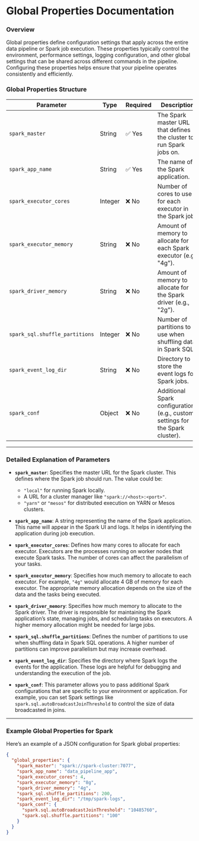 # Global Properties Documentation

### **Overview**

Global properties define configuration settings that apply across the entire data pipeline or Spark job execution. These properties typically control the environment, performance settings, logging configuration, and other global settings that can be shared across different commands in the pipeline. Configuring these properties helps ensure that your pipeline operates consistently and efficiently.

### **Global Properties Structure**

| Parameter             | Type    | Required | Description                                                                 |
|-----------------------|---------|----------|-----------------------------------------------------------------------------|
| `spark_master`        | String  | ✅ Yes    | The Spark master URL that defines the cluster to run Spark jobs on.         |
| `spark_app_name`      | String  | ✅ Yes    | The name of the Spark application.                                           |
| `spark_executor_cores`| Integer | ❌ No     | Number of cores to use for each executor in the Spark job.                   |
| `spark_executor_memory`| String | ❌ No     | Amount of memory to allocate for each Spark executor (e.g., "4g").           |
| `spark_driver_memory` | String  | ❌ No     | Amount of memory to allocate for the Spark driver (e.g., "2g").              |
| `spark_sql.shuffle_partitions` | Integer | ❌ No | Number of partitions to use when shuffling data in Spark SQL.                |
| `spark_event_log_dir` | String  | ❌ No     | Directory to store the event logs for Spark jobs.                            |
| `spark_conf`          | Object  | ❌ No     | Additional Spark configurations (e.g., custom settings for the Spark cluster).|

---

### **Detailed Explanation of Parameters**

- **`spark_master`**: Specifies the master URL for the Spark cluster. This defines where the Spark job should run. The value could be:
  - `"local"` for running Spark locally.
  - A URL for a cluster manager like `"spark://<host>:<port>"`.
  - `"yarn"` or `"mesos"` for distributed execution on YARN or Mesos clusters.

- **`spark_app_name`**: A string representing the name of the Spark application. This name will appear in the Spark UI and logs. It helps in identifying the application during job execution.

- **`spark_executor_cores`**: Defines how many cores to allocate for each executor. Executors are the processes running on worker nodes that execute Spark tasks. The number of cores can affect the parallelism of your tasks.

- **`spark_executor_memory`**: Specifies how much memory to allocate to each executor. For example, `"4g"` would allocate 4 GB of memory for each executor. The appropriate memory allocation depends on the size of the data and the tasks being executed.

- **`spark_driver_memory`**: Specifies how much memory to allocate to the Spark driver. The driver is responsible for maintaining the Spark application’s state, managing jobs, and scheduling tasks on executors. A higher memory allocation might be needed for large jobs.

- **`spark_sql.shuffle_partitions`**: Defines the number of partitions to use when shuffling data in Spark SQL operations. A higher number of partitions can improve parallelism but may increase overhead.

- **`spark_event_log_dir`**: Specifies the directory where Spark logs the events for the application. These logs are helpful for debugging and understanding the execution of the job.

- **`spark_conf`**: This parameter allows you to pass additional Spark configurations that are specific to your environment or application. For example, you can set Spark settings like `spark.sql.autoBroadcastJoinThreshold` to control the size of data broadcasted in joins.

---

### **Example Global Properties for Spark**

Here’s an example of a JSON configuration for Spark global properties:

```json
{
  "global_properties": {
    "spark_master": "spark://spark-cluster:7077",
    "spark_app_name": "data_pipeline_app",
    "spark_executor_cores": 4,
    "spark_executor_memory": "8g",
    "spark_driver_memory": "4g",
    "spark_sql.shuffle_partitions": 200,
    "spark_event_log_dir": "/tmp/spark-logs",
    "spark_conf": {
      "spark.sql.autoBroadcastJoinThreshold": "10485760",
      "spark.sql.shuffle.partitions": "100"
    }
  }
}
